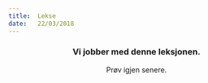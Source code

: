 ```yaml
---
title:  Lekse
date:   22/03/2018
---
```


### <center>Vi jobber med denne leksjonen.</center>
<center>Prøv igjen senere.</center>